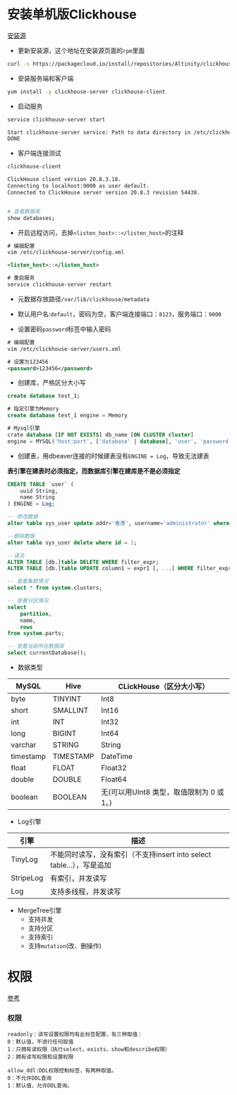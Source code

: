 # 安装单机版Clickhouse

[安装源](https://packagecloud.io/Altinity/clickhouse)

* 更新安装源，这个地址在安装源页面的`rpm`里面

```bash
curl -s https://packagecloud.io/install/repositories/Altinity/clickhouse/script.rpm.sh | sudo bash
```

* 安装服务端和客户端

```bash
yum install -y clickhouse-server clickhouse-client
```

* 启动服务

```bash
service clickhouse-server start

Start clickhouse-server service: Path to data directory in /etc/clickhouse-server/config.xml: /var/lib/clickhouse/
DONE
```

* 客户端连接测试

```bash
clickhouse-client

ClickHouse client version 20.8.3.18.
Connecting to localhost:9000 as user default.
Connected to ClickHouse server version 20.8.3 revision 54438.


# 查看数据库
show databases;
```

* 开启远程访问，去掉`<listen_host>::</listen_host>`的注释

```xml
# 编辑配置
vim /etc/clickhouse-server/config.xml

<listen_host>::</listen_host>

# 重启服务
service clickhouse-server restart
```

* 元数据存放路径`/var/lib/clickhouse/metadata`
* 默认用户名:`default`，密码为空，客户端连接端口：`8123`，服务端口：`9000`

* 设置密码`password`标签中输入密码

```xml
# 编辑配置
vim /etc/clickhouse-server/users.xml

# 设置为123456
<password>123456</password>
```

* 创建库，严格区分大小写

```sql
create database test_1;

# 指定引擎为Memory
create database test_1 engine = Memory

# Mysql引擎
crate database [IF NOT EXISTS] db_name [ON CLUSTER cluster] 
engine = MYSQL('host:port', ['database' | database], 'user', 'password')
```

* 创建表，用dbeaver连接的时候建表没有`ENGINE = Log`，导致无法建表

**表引擎在建表时必须指定，而数据库引擎在建库是不是必须指定**

```sql
CREATE TABLE `user` (
	uuid String,
	name String
) ENGINE = Log;

-- 修改数据
alter table sys_user update addr='香港', username='administrator' where id=1

--删除数据
alter table sys_user delete where id = 1;

--语法
ALTER TABLE [db.]table DELETE WHERE filter_expr;
ALTER TABLE [db.]table UPDATE column1 = expr1 [, ...] WHERE filter_expr;
```



```sql
-- 查看集群情况
select * from system.clusters;

-- 查看分区情况
select 
    partition,
    name,
    rows
from system.parts;

-- 查看当前所在数据库
select currentDatabase();
```



* 数据类型


| MySQL     | Hive      | CLickHouse（区分大小写）                  |
| --------- | --------- | ----------------------------------------- |
| byte      | TINYINT   | Int8                                      |
| short     | SMALLINT  | Int16                                     |
| int       | INT       | Int32                                     |
| long      | BIGINT    | Int64                                     |
| varchar   | STRING    | String                                    |
| timestamp | TIMESTAMP | DateTime                                  |
| float     | FLOAT     | Float32                                   |
| double    | DOUBLE    | Float64                                   |
| boolean   | BOOLEAN   | 无(可以用UInt8 类型，取值限制为 0 或 1。) |

* Log引擎

| 引擎      | 描述                                                         |
| --------- | ------------------------------------------------------------ |
| TinyLog   | 不能同时读写，没有索引（不支持insert into select table...），写是追加 |
| StripeLog | 有索引，并发读写                                             |
| Log       | 支持多线程，并发读写                                         |

* MergeTree引擎
  * 支持并发
  * 支持分区
  * 支持索引
  * 支持`mutation`(改、删操作)



# 权限

[参考](https://blog.csdn.net/vkingnew/article/details/107308936)

### 权限

```
readonly：读写设置权限均有此标签配置，有三种取值：
0：默认值，不进行任何取值
1：只拥有读权限（执行select，exists，show和describe权限）
2：拥有读写权限和设置权限
 
allow_ddl:DDL权限控制标签，有两种取值。
0：不允许DDL查询
1：默认值，允许DDL查询。
```

